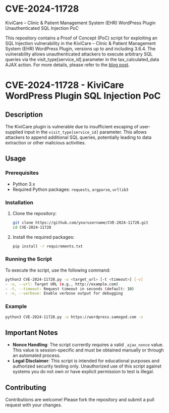 # CVE-2024-11728
KiviCare – Clinic &amp; Patient Management System (EHR) WordPress Plugin Unauthenticated SQL Injection PoC

This repository contains a Proof of Concept (PoC) script for exploiting an SQL Injection vulnerability in the KiviCare – Clinic &amp; Patient Management System (EHR) WordPress Plugin, versions up to and including 3.6.4. The vulnerability allows unauthenticated attackers to execute arbitrary SQL queries via the visit_type[service_id] parameter in the tax_calculated_data AJAX action.
For more details, please refer to the [blog post](https://samogod.com/CVE-2024-11728-KiviCare-Unauthenticated-SQL-Injection).

# CVE-2024-11728 - KiviCare WordPress Plugin SQL Injection PoC

## Description

The KiviCare plugin is vulnerable due to insufficient escaping of user-supplied input in the `visit_type[service_id]` parameter. This allows attackers to append additional SQL queries, potentially leading to data extraction or other malicious activities.

## Usage

### Prerequisites

- Python 3.x
- Required Python packages: `requests`, `argparse`, `urllib3`

### Installation

1. Clone the repository:

   ```bash
   git clone https://github.com/yourusername/CVE-2024-11728.git
   cd CVE-2024-11728
   ```

2. Install the required packages:

   ```bash
   pip install -r requirements.txt
   ```

### Running the Script

To execute the script, use the following command:
```bash
python3 CVE-2024-11728.py -u <target_url> [-t <timeout>] [-v]
- -u, --url: Target URL (e.g., http://example.com)
- -t, --timeout: Request timeout in seconds (default: 10)
- -v, --verbose: Enable verbose output for debugging
```
### Example
```bash
python3 CVE-2024-11728.py -u https://wordpress.samogod.com -v
```
## Important Notes

- **Nonce Handling**: The script currently requires a valid `_ajax_nonce` value. This value is session-specific and must be obtained manually or through an automated process.
- **Legal Disclaimer**: This script is intended for educational purposes and authorized security testing only. Unauthorized use of this script against systems you do not own or have explicit permission to test is illegal.

## Contributing

Contributions are welcome! Please fork the repository and submit a pull request with your changes.

